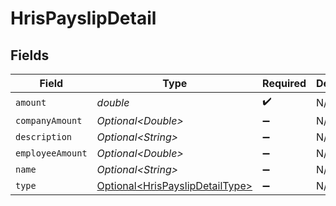 # HrisPayslipDetail


## Fields

| Field                                                                            | Type                                                                             | Required                                                                         | Description                                                                      |
| -------------------------------------------------------------------------------- | -------------------------------------------------------------------------------- | -------------------------------------------------------------------------------- | -------------------------------------------------------------------------------- |
| `amount`                                                                         | *double*                                                                         | :heavy_check_mark:                                                               | N/A                                                                              |
| `companyAmount`                                                                  | *Optional\<Double>*                                                              | :heavy_minus_sign:                                                               | N/A                                                                              |
| `description`                                                                    | *Optional\<String>*                                                              | :heavy_minus_sign:                                                               | N/A                                                                              |
| `employeeAmount`                                                                 | *Optional\<Double>*                                                              | :heavy_minus_sign:                                                               | N/A                                                                              |
| `name`                                                                           | *Optional\<String>*                                                              | :heavy_minus_sign:                                                               | N/A                                                                              |
| `type`                                                                           | [Optional\<HrisPayslipDetailType>](../../models/shared/HrisPayslipDetailType.md) | :heavy_minus_sign:                                                               | N/A                                                                              |